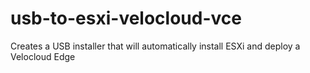 # usb-to-esxi-velocloud-vce
Creates a USB installer that will automatically install ESXi and deploy a Velocloud Edge 
